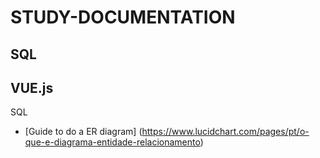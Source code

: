 # STUDY-DOCUMENTATION



## SQL
## VUE.js 

SQL
* [Guide to do a ER diagram] (https://www.lucidchart.com/pages/pt/o-que-e-diagrama-entidade-relacionamento)
